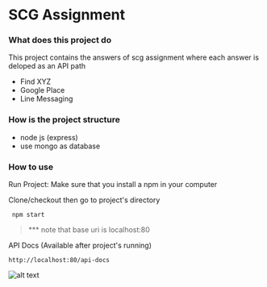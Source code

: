 # SCG Assignment

### What does this project do
This project contains the answers of scg assignment where each answer is deloped as an API path
- Find XYZ
- Google Place
- Line Messaging

### How is the project structure
- node js (express)
- use mongo as database

### How to use

Run Project:
Make sure that you install a npm in your computer

Clone/checkout then go to project's directory
```
 npm start
```
> *** note that base uri is localhost:80 

API Docs (Available after project's running)
```
http://localhost:80/api-docs
```

![alt text](https://qr-official.line.me/sid/L/ixa4795r.png)
